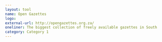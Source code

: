 ```yaml
---
layout: tool
name: Open Gazettes
logo: 
external-url: http://opengazettes.org.za/
oneliner: The biggest collection of freely available gazettes in South Africa
category: Category 1
---
```

